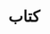 ---
title: كتاب
description: كتاب مطبوع أو إلكتروني
image:

# Badge style
style:
    background: "#d900ba"
    color: "#ff0"
---
